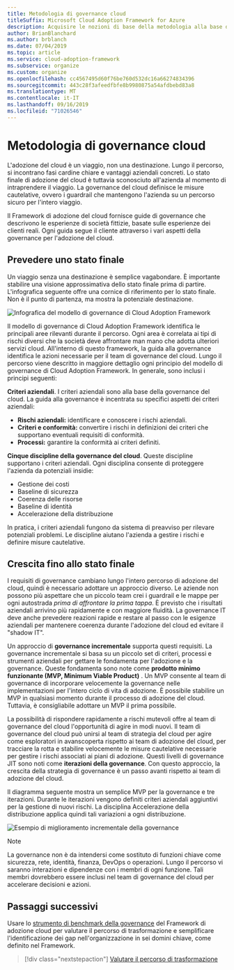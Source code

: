 ```yaml
---
title: Metodologia di governance cloud
titleSuffix: Microsoft Cloud Adoption Framework for Azure
description: Acquisire le nozioni di base della metodologia alla base della governance del cloud in Cloud Adoption Framework.
author: BrianBlanchard
ms.author: brblanch
ms.date: 07/04/2019
ms.topic: article
ms.service: cloud-adoption-framework
ms.subservice: organize
ms.custom: organize
ms.openlocfilehash: cc4567495d60f76be760d532dc16a66274834396
ms.sourcegitcommit: 443c28f3afeedfbfe8b9980875a54afdbebd83a8
ms.translationtype: MT
ms.contentlocale: it-IT
ms.lasthandoff: 09/16/2019
ms.locfileid: "71026546"
---
```

# <a name="cloud-governance-methodology"></a>Metodologia di governance cloud

L'adozione del cloud è un viaggio, non una destinazione. Lungo il percorso, si incontrano fasi cardine chiare e vantaggi aziendali concreti. Lo stato finale di adozione del cloud è tuttavia sconosciuto all'azienda al momento di intraprendere il viaggio. La governance del cloud definisce le misure cautelative, ovvero i guardrail che mantengono l'azienda su un percorso sicuro per l'intero viaggio.

Il Framework di adozione del cloud fornisce guide di governance che descrivono le esperienze di società fittizie, basate sulle esperienze dei clienti reali. Ogni guida segue il cliente attraverso i vari aspetti della governance per l'adozione del cloud.

## <a name="envision-an-end-state"></a>Prevedere uno stato finale

Un viaggio senza una destinazione è semplice vagabondare. È importante stabilire una visione approssimativa dello stato finale prima di partire. L'infografica seguente offre una cornice di riferimento per lo stato finale. Non è il punto di partenza, ma mostra la potenziale destinazione.

![Infografica del modello di governance di Cloud Adoption Framework](../_images/operational-transformation-govern-highres.png)

Il modello di governance di Cloud Adoption Framework identifica le principali aree rilevanti durante il percorso. Ogni area è correlata ai tipi di rischi diversi che la società deve affrontare man mano che adotta ulteriori servizi cloud. All'interno di questo framework, la guida alla governance identifica le azioni necessarie per il team di governance del cloud. Lungo il percorso viene descritto in maggiore dettaglio ogni principio del modello di governance di Cloud Adoption Framework. In generale, sono inclusi i principi seguenti:

**Criteri aziendali**. I criteri aziendali sono alla base della governance del cloud. La guida alla governance è incentrata su specifici aspetti dei criteri aziendali:

- **Rischi aziendali:** identificare e conoscere i rischi aziendali.
- **Criteri e conformità:** convertire i rischi in definizioni dei criteri che supportano eventuali requisiti di conformità.
- **Processi:** garantire la conformità ai criteri definiti.

**Cinque discipline della governance del cloud**. Queste discipline supportano i criteri aziendali. Ogni disciplina consente di proteggere l'azienda da potenziali insidie:

- Gestione dei costi
- Baseline di sicurezza
- Coerenza delle risorse
- Baseline di identità
- Accelerazione della distribuzione

In pratica, i criteri aziendali fungono da sistema di preavviso per rilevare potenziali problemi. Le discipline aiutano l'azienda a gestire i rischi e definire misure cautelative.

## <a name="grow-to-the-end-state"></a>Crescita fino allo stato finale

I requisiti di governance cambiano lungo l'intero percorso di adozione del cloud, quindi è necessario adottare un approccio diverso. Le aziende non possono più aspettare che un piccolo team crei i guardrail e le mappe per ogni autostrada *prima di affrontare la prima tappa*. È previsto che i risultati aziendali arrivino più rapidamente e con maggiore fluidità. La governance IT deve anche prevedere reazioni rapide e restare al passo con le esigenze aziendali per mantenere coerenza durante l'adozione del cloud ed evitare il "shadow IT".

Un approccio di **governance incrementale** supporta questi requisiti. La governance incrementale si basa su un piccolo set di criteri, processi e strumenti aziendali per gettare le fondamenta per l'adozione e la governance. Queste fondamenta sono note come **prodotto minimo funzionante (MVP, Minimum Viable Product)** . Un MVP consente al team di governance di incorporare velocemente la governance nelle implementazioni per l'intero ciclo di vita di adozione. È possibile stabilire un MVP in qualsiasi momento durante il processo di adozione del cloud. Tuttavia, è consigliabile adottare un MVP il prima possibile.

La possibilità di rispondere rapidamente a rischi mutevoli offre al team di governance del cloud l'opportunità di agire in modi nuovi. Il team di governance del cloud può unirsi al team di strategia del cloud per agire come esploratori in avanscoperta rispetto ai team di adozione del cloud, per tracciare la rotta e stabilire velocemente le misure cautelative necessarie per gestire i rischi associati ai piani di adozione. Questi livelli di governance JIT sono noti come **iterazioni della governance**. Con questo approccio, la crescita della strategia di governance è un passo avanti rispetto ai team di adozione del cloud.

Il diagramma seguente mostra un semplice MVP per la governance e tre iterazioni. Durante le iterazioni vengono definiti criteri aziendali aggiuntivi per la gestione di nuovi rischi. La disciplina Accelerazione della distribuzione applica quindi tali variazioni a ogni distribuzione.

![Esempio di miglioramento incrementale della governance](../_images/govern/incremental-governance-example.png)

> [!NOTE]
> La governance non è da intendersi come sostituto di funzioni chiave come sicurezza, rete, identità, finanza, DevOps o operazioni. Lungo il percorso vi saranno interazioni e dipendenze con i membri di ogni funzione. Tali membri dovrebbero essere inclusi nel team di governance del cloud per accelerare decisioni e azioni.

## <a name="next-steps"></a>Passaggi successivi

Usare lo [strumento di benchmark della governance](https://cafbaseline.com) del Framework di adozione cloud per valutare il percorso di trasformazione e semplificare l'identificazione dei gap nell'organizzazione in sei domini chiave, come definito nel Framework.

> [!div class="nextstepaction"]
> [Valutare il percorso di trasformazione](./benchmark.md)

